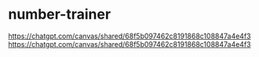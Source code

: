 # number-trainer
https://chatgpt.com/canvas/shared/68f5b097462c8191868c108847a4e4f3
https://chatgpt.com/canvas/shared/68f5b097462c8191868c108847a4e4f3
